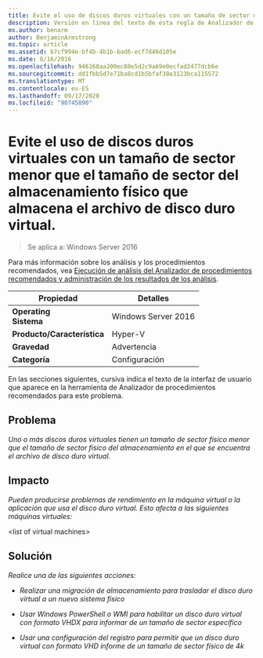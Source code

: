 ```yaml
---
title: Evite el uso de discos duros virtuales con un tamaño de sector menor que el tamaño de sector del almacenamiento físico que almacena el archivo de disco duro virtual.
description: Versión en línea del texto de esta regla de Analizador de procedimientos recomendados.
ms.author: benarm
author: BenjaminArmstrong
ms.topic: article
ms.assetid: b7cf994e-bf4b-4b1b-bad6-ecf7d46d105e
ms.date: 8/16/2016
ms.openlocfilehash: 946168aa200ec80e5d2c9a69e0ecfad2477dcb6e
ms.sourcegitcommit: dd1fbb5d7e71ba8cd1b5bfaf38e3123bca115572
ms.translationtype: MT
ms.contentlocale: es-ES
ms.lasthandoff: 09/17/2020
ms.locfileid: "90745890"
---
```

# <a name="avoid-using-virtual-hard-disks-with-a-sector-size-less-than-the-sector-size-of-the-physical-storage-that-stores-the-virtual-hard-disk-file"></a>Evite el uso de discos duros virtuales con un tamaño de sector menor que el tamaño de sector del almacenamiento físico que almacena el archivo de disco duro virtual.

>Se aplica a: Windows Server 2016

Para más información sobre los análisis y los procedimientos recomendados, vea [Ejecución de análisis del Analizador de procedimientos recomendados y administración de los resultados de los análisis](https://go.microsoft.com/fwlink/p/?LinkID=223177).

|Propiedad|Detalles|
|-|-|
|**Operating** <br />**Sistema**|Windows Server 2016|
|**Producto/Característica**|Hyper-V|
|**Gravedad**|Advertencia|
|**Categoría**|Configuración|

En las secciones siguientes, cursiva indica el texto de la interfaz de usuario que aparece en la herramienta de Analizador de procedimientos recomendados para este problema.

## <a name="issue"></a>**Problema**
*Uno o más discos duros virtuales tienen un tamaño de sector físico menor que el tamaño de sector físico del almacenamiento en el que se encuentra el archivo de disco duro virtual.*

## <a name="impact"></a>**Impacto**
*Pueden producirse problemas de rendimiento en la máquina virtual o la aplicación que usa el disco duro virtual. Esto afecta a las siguientes máquinas virtuales:*

\<list of virtual machines>

## <a name="resolution"></a>**Solución**
*Realice una de las siguientes acciones:*

-   *Realizar una migración de almacenamiento para trasladar el disco duro virtual a un nuevo sistema físico*

-   *Usar Windows PowerShell o WMI para habilitar un disco duro virtual con formato VHDX para informar de un tamaño de sector específico*

-   *Usar una configuración del registro para permitir que un disco duro virtual con formato VHD informe de un tamaño de sector físico de 4k*



